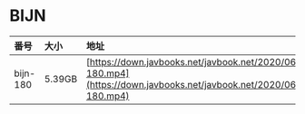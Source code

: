 # BIJN

| 番号 | 大小 | 地址 |
| :--- | :--- | :--- |
| bijn-180 | 5.39GB | [https://down.javbooks.net/javbook.net/2020/06/22/bijn-180.mp4](https://down.javbooks.net/javbook.net/2020/06/22/bijn-180.mp4) |



